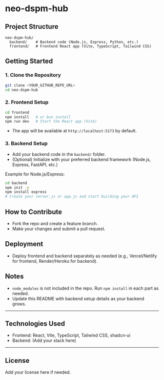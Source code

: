 # neo-dspm-hub

## Project Structure

```
neo-dspm-hub/
  backend/    # Backend code (Node.js, Express, Python, etc.)
  frontend/   # Frontend React app (Vite, TypeScript, Tailwind CSS)
```

## Getting Started

### 1. Clone the Repository

```sh
git clone <YOUR_GITHUB_REPO_URL>
cd neo-dspm-hub
```

### 2. Frontend Setup

```sh
cd frontend
npm install   # or bun install
npm run dev   # Start the React app (Vite)
```

- The app will be available at `http://localhost:5173` by default.

### 3. Backend Setup

- Add your backend code in the `backend/` folder.
- (Optional) Initialize with your preferred backend framework (Node.js, Express, FastAPI, etc.)

Example for Node.js/Express:
```sh
cd backend
npm init -y
npm install express
# Create your server.js or app.js and start building your API
```

## How to Contribute
- Fork the repo and create a feature branch.
- Make your changes and submit a pull request.

## Deployment
- Deploy frontend and backend separately as needed (e.g., Vercel/Netlify for frontend, Render/Heroku for backend).

## Notes
- `node_modules` is not included in the repo. Run `npm install` in each part as needed.
- Update this README with backend setup details as your backend grows.

---

## Technologies Used
- Frontend: React, Vite, TypeScript, Tailwind CSS, shadcn-ui
- Backend: (Add your stack here)

---

## License
Add your license here if needed.
